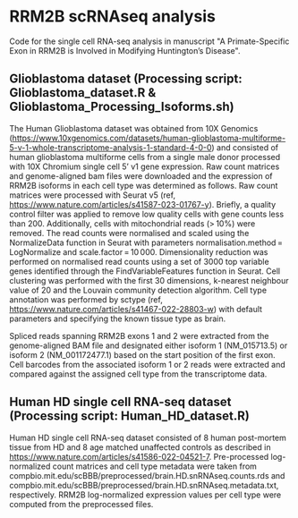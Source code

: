 # RRM2B scRNAseq analysis
Code for the single cell RNA-seq analysis in manuscript "A Primate-Specific Exon in RRM2B is Involved in Modifying Huntington’s Disease".

## Glioblastoma dataset (Processing script: Glioblastoma_dataset.R & Glioblastoma_Processing_Isoforms.sh)
The Human Glioblastoma dataset was obtained from 10X Genomics (https://www.10xgenomics.com/datasets/human-glioblastoma-multiforme-5-v-1-whole-transcriptome-analysis-1-standard-4-0-0) and consisted of human glioblastoma multiforme cells from a single male donor processed with 10X Chromium single cell 5’ v1 gene expression. Raw count matrices and genome-aligned bam files were downloaded and the expression of RRM2B isoforms in each cell type was determined as follows. Raw count matrices were processed with Seurat v5 (ref, https://www.nature.com/articles/s41587-023-01767-y). Briefly, a quality control filter was applied to remove low quality cells with gene counts less than 200. Additionally, cells with mitochondrial reads (> 10%) were removed. The read counts were normalised and scaled using the NormalizeData function in Seurat with parameters normalisation.method = LogNormalize and scale.factor = 10 000. Dimensionality reduction was performed on normalised read counts using a set of 3000 top variable genes identified through the FindVariableFeatures function in Seurat. Cell clustering was performed with the first 30 dimensions, k-nearest neighbour value of 20 and the Louvain community detection algorithm. Cell type annotation was performed by sctype (ref, https://www.nature.com/articles/s41467-022-28803-w) with default parameters and specifying the known tissue type as brain. 

Spliced reads spanning RRM2B exons 1 and 2 were extracted from the genome-aligned BAM file and designated either isoform 1 (NM_015713.5) or isoform 2 (NM_001172477.1) based on the start position of the first exon. Cell barcodes from the associated isoform 1 or 2 reads were extracted and compared against the assigned cell type from the transcriptome data.

## Human HD single cell RNA-seq dataset (Processing script: Human_HD_dataset.R)
Human HD single cell RNA-seq dataset consisted of 8 human post-mortem tissue from HD and 8 age matched unaffected controls as described in https://www.nature.com/articles/s41586-022-04521-7. Pre-processed log-normalized count matrices and cell type metadata were taken from compbio.mit.edu/scBBB/preprocessed/brain.HD.snRNAseq.counts.rds and compbio.mit.edu/scBBB/preprocessed/brain.HD.snRNAseq.metadata.txt, respectively. RRM2B log-normalized expression values per cell type were computed from the preprocessed files.
